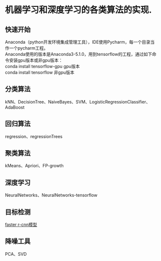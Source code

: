 # 机器学习和深度学习的各类算法的实现.

## 快速开始
   Anaconda（python开发环境集成管理工具），IDE使用Pycharm，每一个目录当作一个pycharm工程。<br>
   Anaconda使用的版本是Anaconda3-5.1.0，用到tensorflow的工程，通过如下命令安装gpu版本或非gpu版本：<br>
   conda install tensorflow-gpu gpu版本<br>
   conda install tensorflow 非gpu版本

## 分类算法
   kNN、DecisionTree、NaiveBayes、SVM、LogisticRegressionClassifier、AdaBoost

## 回归算法
   regression、regressionTrees

## 聚类算法
   kMeans、Apriori、FP-growth

## 深度学习
   NeuralNetworks、NeuralNetworks-tensorflow

## 目标检测
   [faster r-cnn模型](https://github.com/zhaocc1106/tf-faster-rcnn)
      
## 降噪工具
   PCA、SVD
